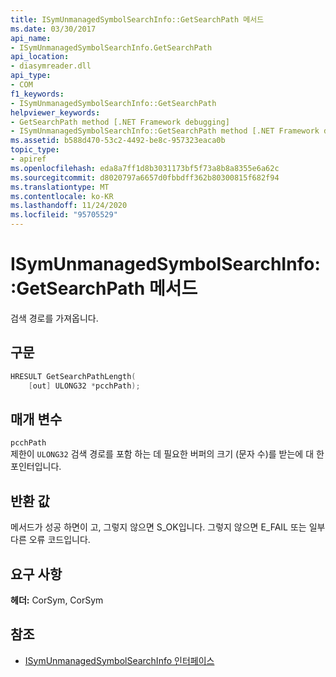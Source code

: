 ```yaml
---
title: ISymUnmanagedSymbolSearchInfo::GetSearchPath 메서드
ms.date: 03/30/2017
api_name:
- ISymUnmanagedSymbolSearchInfo.GetSearchPath
api_location:
- diasymreader.dll
api_type:
- COM
f1_keywords:
- ISymUnmanagedSymbolSearchInfo::GetSearchPath
helpviewer_keywords:
- GetSearchPath method [.NET Framework debugging]
- ISymUnmanagedSymbolSearchInfo::GetSearchPath method [.NET Framework debugging]
ms.assetid: b588d470-53c2-4492-be8c-957323eaca0b
topic_type:
- apiref
ms.openlocfilehash: eda8a7ff1d8b3031173bf5f73a8b8a8355e6a62c
ms.sourcegitcommit: d8020797a6657d0fbbdff362b80300815f682f94
ms.translationtype: MT
ms.contentlocale: ko-KR
ms.lasthandoff: 11/24/2020
ms.locfileid: "95705529"
---
```

# <a name="isymunmanagedsymbolsearchinfogetsearchpath-method"></a>ISymUnmanagedSymbolSearchInfo::GetSearchPath 메서드

검색 경로를 가져옵니다.  
  
## <a name="syntax"></a>구문  
  
```cpp  
HRESULT GetSearchPathLength(  
    [out] ULONG32 *pcchPath);  
```  
  
## <a name="parameters"></a>매개 변수  

 `pcchPath`  
 제한이 `ULONG32` 검색 경로를 포함 하는 데 필요한 버퍼의 크기 (문자 수)를 받는에 대 한 포인터입니다.  
  
## <a name="return-value"></a>반환 값  

 메서드가 성공 하면이 고, 그렇지 않으면 S_OK입니다. 그렇지 않으면 E_FAIL 또는 일부 다른 오류 코드입니다.  
  
## <a name="requirements"></a>요구 사항  

 **헤더:** CorSym, CorSym  
  
## <a name="see-also"></a>참조

- [ISymUnmanagedSymbolSearchInfo 인터페이스](isymunmanagedsymbolsearchinfo-interface.md)
